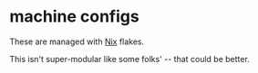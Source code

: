 # machine configs

These are managed with [Nix](https://nixos.org) flakes.

This isn't super-modular like some folks' -- that could be better.
